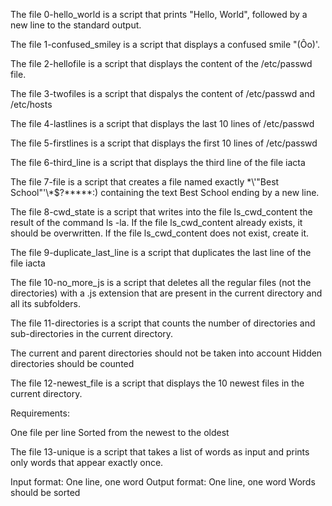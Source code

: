 The file 0-hello_world is a script that prints "Hello, World", followed by a new line to the standard output.

The file 1-confused_smiley is a script that displays a confused smile "(Ôo)\'.

The file 2-hellofile is a script that displays the content of the /etc/passwd file.

The file 3-twofiles is a script that dispalys the content of /etc/passwd and /etc/hosts

The file 4-lastlines is a script that displays the last 10 lines of /etc/passwd

The file 5-firstlines is a script that displays the first 10 lines of /etc/passwd 

The file 6-third_line is a script that displays the third line of the file iacta

The file 7-file is a  script that creates a file named exactly \*\\'"Best School"\'\\*$\?\*\*\*\*\*:) containing the text Best School ending by a new line.

The file 8-cwd_state is a script that writes into the file ls_cwd_content the result of the command ls -la. If the file ls_cwd_content already exists, it should be overwritten. If the file ls_cwd_content does not exist, create it.

The file 9-duplicate_last_line is a script that duplicates the last line of the file iacta

The file 10-no_more_js is a script that deletes all the regular files (not the directories) with a .js extension that are present in the current directory and all its subfolders.

The file 11-directories is a script that counts the number of directories and sub-directories in the current directory.

The current and parent directories should not be taken into account
Hidden directories should be counted

The file 12-newest_file is a script that displays the 10 newest files in the current directory.

Requirements:

One file per line
Sorted from the newest to the oldest

The file 13-unique is a script that  takes a list of words as input and prints only words that appear exactly once.

Input format: One line, one word
Output format: One line, one word
Words should be sorted

